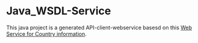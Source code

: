 # Java_WSDL-Service

This java project is a generated API-client-webservice basesd on this [Web Service for Country information](http://webservices.oorsprong.org/websamples.countryinfo/CountryInfoService.wso).
